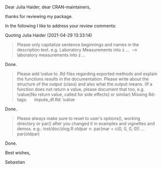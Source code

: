 Dear Julia Haider, dear CRAN-maintainers,

thanks for reviewing my package.

In the following I like to address your review comments:

Quoting Julia Haider (2021-04-29 13:33:14)
> Please only capitalize sentence beginnings and names in the description
> text. e.g. Laboratory Measurements into z ...  --> laboratory
> measurements into z ...

Done.

> Please add \value to .Rd files regarding exported methods and explain
> the functions results in the documentation. Please write about the
> structure of the output (class) and also what the output means. (If a
> function does not return a value, please document that too, e.g.
> \value{No return value, called for side effects} or similar)
> Missing Rd-tags:
>       impute_df.Rd: \value

Done.

> Please always make sure to reset to user's options(), working directory
> or par() after you changed it in examples and vignettes and demos.
> e.g.: inst/doc/zlog.R
> oldpar <- par(mar = c(0, 0, 0, 0))
> ...
> par(oldpar)

Done.

Best wishes,

Sebastian
